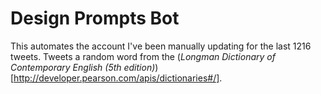 Design Prompts Bot
=========================

This automates the account I've been manually updating for the last 1216 tweets. Tweets a random word from the (*Longman Dictionary of Contemporary English (5th edition)*)[http://developer.pearson.com/apis/dictionaries#/].
